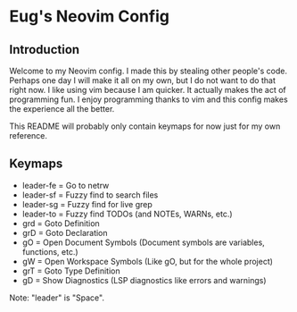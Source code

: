 # Eug's Neovim Config

## Introduction
Welcome to my Neovim config. I made this by stealing other people's code.
Perhaps one day I will make it all on my own, but I do not want to do that right
now. I like using vim because I am quicker. It actually makes the act of
programming fun. I enjoy programming thanks to vim and this config makes the
experience all the better.

This README will probably only contain keymaps for now just for my own
reference.

## Keymaps
- leader-fe = Go to netrw
- leader-sf = Fuzzy find to search files
- leader-sg = Fuzzy find for live grep
- leader-to = Fuzzy find TODOs (and NOTEs, WARNs, etc.)
- grd = Goto Definition
- grD = Goto Declaration
- gO  = Open Document Symbols (Document symbols are variables, functions, etc.)
- gW  = Open Workspace Symbols (Like gO, but for the whole project)
- grT = Goto Type Definition
- gD  = Show Diagnostics (LSP diagnostics like errors and warnings)

Note: "leader" is "Space".
